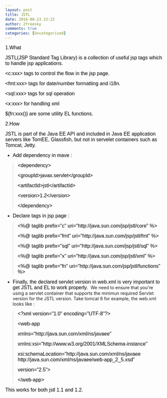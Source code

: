 ```yaml
---
layout: post
title: JSTL
date: 2016-08-23 22:22
author: 2freesky
comments: true
categories: [Uncategorized]
---
```

<p class="western" lang="en-GB"><span style="color:#000000;"><span style="font-family:Verdana, Geneva, Tahoma, Arial, Helvetica, sans-serif;"><span style="font-size:medium;">1.What</span></span></span></p>
<p class="western" lang="en-GB"></p>
<p class="western" lang="en-GB"><span style="color:#000000;"><span style="font-family:Verdana, Geneva, Tahoma, Arial, Helvetica, sans-serif;"><span style="font-size:medium;">JSTL(JSP Standard Tag Library) is a collection of useful jsp tags which to handle jsp applications.</span></span></span></p>
<p class="western" lang="en-GB"><span style="color:#000000;"><span style="font-family:Verdana, Geneva, Tahoma, Arial, Helvetica, sans-serif;"><span style="font-size:medium;">&lt;c:xxx&gt; tags to control the flow in the jsp page.</span></span></span></p>
<p class="western" lang="en-GB"><span style="color:#000000;"><span style="font-family:Verdana, Geneva, Tahoma, Arial, Helvetica, sans-serif;"><span style="font-size:medium;">&lt;fmt:xxx&gt; tags for date/number formatting and i18n.</span></span></span></p>
<p class="western" lang="en-GB"><span style="color:#000000;"><span style="font-family:Verdana, Geneva, Tahoma, Arial, Helvetica, sans-serif;"><span style="font-size:medium;">&lt;sql:xxx&gt; tags for sql operation</span></span></span></p>
<p class="western" lang="en-GB"><span style="color:#000000;"><span style="font-family:Verdana, Geneva, Tahoma, Arial, Helvetica, sans-serif;"><span style="font-size:medium;">&lt;x:xxx&gt; for handling xml</span></span></span></p>
<p class="western" lang="en-GB"><span style="color:#000000;"><span style="font-family:Verdana, Geneva, Tahoma, Arial, Helvetica, sans-serif;"><span style="font-size:medium;">${fn:xxx()} are some utility EL functions.</span></span></span></p>
<p class="western" lang="en-GB"></p>
<p class="western" lang="en-GB"><span style="color:#000000;"><span style="font-family:Verdana, Geneva, Tahoma, Arial, Helvetica, sans-serif;"><span style="font-size:medium;">2.How</span></span></span></p>
<p class="western" lang="en-GB"></p>
<p class="western" lang="en-GB"><span style="color:#000000;"><span style="font-family:Verdana, Geneva, Tahoma, Arial, Helvetica, sans-serif;"><span style="font-size:medium;">JSTL is part of the Java EE API and included in Java EE application servers like TomEE, Glassfish, but not in </span></span></span><span style="color:#000000;"><span style="font-family:Verdana, Geneva, Tahoma, Arial, Helvetica, sans-serif;"><span style="font-size:medium;">servelet containers such as Tomcat, Jetty.</span></span></span></p>

<ul>
	<li class="western"><span style="color:#000000;"><span style="font-family:Verdana, Geneva, Tahoma, Arial, Helvetica, sans-serif;"><span style="font-size:medium;">Add dependency in mave :</span></span></span></li>
</ul>
<blockquote>
<p class="western" lang="en-GB"><span style="color:#000000;"><span style="font-family:Verdana, Geneva, Tahoma, Arial, Helvetica, sans-serif;"><span style="font-size:medium;">&lt;dependency&gt;</span></span></span></p>
<p class="western" lang="en-GB"><span style="color:#000000;"> <span style="font-family:Verdana, Geneva, Tahoma, Arial, Helvetica, sans-serif;"><span style="font-size:medium;">&lt;groupId&gt;javax.servlet&lt;/groupId&gt;</span></span></span></p>
<p class="western" lang="en-GB"><span style="color:#000000;"> <span style="font-family:Verdana, Geneva, Tahoma, Arial, Helvetica, sans-serif;"><span style="font-size:medium;">&lt;artifactId&gt;jstl&lt;/artifactId&gt;</span></span></span></p>
<p class="western" lang="en-GB"><span style="color:#000000;"> <span style="font-family:Verdana, Geneva, Tahoma, Arial, Helvetica, sans-serif;"><span style="font-size:medium;">&lt;version&gt;1.2&lt;/version&gt;</span></span></span></p>
<p class="western" lang="en-GB"><span style="color:#000000;"><span style="font-family:Verdana, Geneva, Tahoma, Arial, Helvetica, sans-serif;"><span style="font-size:medium;">&lt;/dependency&gt;</span></span></span></p>
</blockquote>
<ul>
	<li class="western"><span style="color:#000000;"><span style="font-family:Verdana, Geneva, Tahoma, Arial, Helvetica, sans-serif;"><span style="font-size:medium;">Declare tags in jsp page :</span></span></span></li>
</ul>
<blockquote>
<p class="western" lang="en-GB"><span style="color:#000000;"><span style="font-family:Verdana, Geneva, Tahoma, Arial, Helvetica, sans-serif;"><span style="font-size:medium;">&lt;%@ taglib prefix="c" uri="http://java.sun.com/jsp/jstl/core" %&gt;</span></span></span></p>
<p class="western" lang="en-GB"><span style="color:#000000;"><span style="font-family:Verdana, Geneva, Tahoma, Arial, Helvetica, sans-serif;"><span style="font-size:medium;">&lt;%@ taglib prefix="fmt" uri="http://java.sun.com/jsp/jstl/fmt" %&gt;</span></span></span></p>
<p class="western" lang="en-GB"><span style="color:#000000;"><span style="font-family:Verdana, Geneva, Tahoma, Arial, Helvetica, sans-serif;"><span style="font-size:medium;">&lt;%@ taglib prefix="sql" uri="http://java.sun.com/jsp/jstl/sql" %&gt;</span></span></span></p>
<p class="western" lang="en-GB"><span style="color:#000000;"><span style="font-family:Verdana, Geneva, Tahoma, Arial, Helvetica, sans-serif;"><span style="font-size:medium;">&lt;%@ taglib prefix="x" uri="http://java.sun.com/jsp/jstl/xml" %&gt;</span></span></span></p>
<p class="western" lang="en-GB"><span style="color:#000000;"><span style="font-family:Verdana, Geneva, Tahoma, Arial, Helvetica, sans-serif;"><span style="font-size:medium;">&lt;%@ taglib prefix="fn" uri="http://java.sun.com/jsp/jstl/functions" %&gt;</span></span></span></p>
</blockquote>
<ul>
	<li class="western"><span style="color:#000000;"><span style="font-family:Verdana, Geneva, Tahoma, Arial, Helvetica, sans-serif;"><span style="font-size:medium;">Finally, the declared servlet version in web.xml is very important to get JSTL and EL to work properly.  </span></span></span>We need to ensure that you're using a servlet container that supports the minimun required Servlet version for the JSTL version. Take tomcat 6 for example, the web.xml looks like :</li>
</ul>
<blockquote>
<p class="western" lang="en-GB"><span style="color:#000000;"><span style="font-family:Verdana, Geneva, Tahoma, Arial, Helvetica, sans-serif;"><span style="font-size:medium;">&lt;?xml version="1.0" encoding="UTF-8"?&gt;</span></span></span></p>
<p class="western" lang="en-GB"><span style="color:#000000;"><span style="font-family:Verdana, Geneva, Tahoma, Arial, Helvetica, sans-serif;"><span style="font-size:medium;">&lt;web-app </span></span></span></p>
<p class="western" lang="en-GB"><span style="color:#000000;"> <span style="font-family:Verdana, Geneva, Tahoma, Arial, Helvetica, sans-serif;"><span style="font-size:medium;">xmlns="http://java.sun.com/xml/ns/javaee"</span></span></span></p>
<p class="western" lang="en-GB"><span style="color:#000000;"> <span style="font-family:Verdana, Geneva, Tahoma, Arial, Helvetica, sans-serif;"><span style="font-size:medium;">xmlns:xsi="http://www.w3.org/2001/XMLSchema-instance"</span></span></span></p>
<p class="western" lang="en-GB"><span style="color:#000000;"> <span style="font-family:Verdana, Geneva, Tahoma, Arial, Helvetica, sans-serif;"><span style="font-size:medium;">xsi:schemaLocation="http://java.sun.com/xml/ns/javaee http://java.sun.com/xml/ns/javaee/web-app_2_5.xsd"</span></span></span></p>
<p class="western" lang="en-GB"><span style="color:#000000;"> <span style="font-family:Verdana, Geneva, Tahoma, Arial, Helvetica, sans-serif;"><span style="font-size:medium;">version="2.5"&gt;</span></span></span></p>
<p class="western" lang="en-GB"><span style="color:#000000;"><span style="font-family:Verdana, Geneva, Tahoma, Arial, Helvetica, sans-serif;"><span style="font-size:medium;">&lt;/web-app&gt;</span></span></span></p>
</blockquote>
<p class="western" lang="en-GB"><span style="color:#000000;"><span style="font-family:Verdana, Geneva, Tahoma, Arial, Helvetica, sans-serif;"><span style="font-size:medium;">This works for both jstl 1.1 and 1.2.</span></span></span></p>
<p class="western" lang="en-GB"></p>
